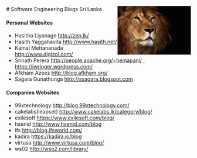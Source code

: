 <img src="2.jpg" style="float: right">
# Software Engineering Blogs Sri Lanka 

#### Personal Websites
* Hasitha Liyanage 	http://zen.lk/
* Hasith Yaggahavita  	http://www.hasith.net/
* Kamal Mettananada 	http://www.digizol.com/
* Srinath Perera	http://people.apache.org/~hemapani/ , https://iwringer.wordpress.com/
* Afkham Azeez		http://blog.afkham.org/
* Sagara Gunathunga	http://ssagara.blogspot.com

#### Companies Websites
* 99xtechnology		http://blog.99xtechnology.com/
* cakelabs(leapset)	http://www.cakelabs.lk/category/blog/
* exilesoft		https://www.exilesoft.com/blog/
* hsenid		http://www.hsenid.com/blog
* ifs			http://blog.ifsworld.com/
* kadira		https://kadira.io/blog
* virtusa		http://www.virtusa.com/blog/
* ws02 			http://wso2.com/library/
